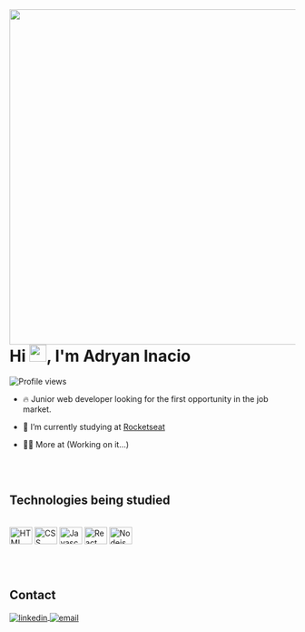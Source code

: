 <img align="right" height="590em" src="https://raw.githubusercontent.com/gist/Adryan-Inacio/a07f96efcf52a6fe7454ba9eb54686ea/raw/e17d7b57413f0cc111acd6abdb0f7a3774d5ff9c/githubcard.svg"/>
<h1 align="left">Hi <img src="https://raw.githubusercontent.com/kaueMarques/kaueMarques/master/hi.gif" height="30px">, I'm Adryan Inacio</h1>
<p align="left"> <img src="https://komarev.com/ghpvc/?username=adryan-inacio&color=yellow" alt="Profile views" /> </p>

- 🔥 Junior web developer looking for the first opportunity in the job market.

- 🔭 I’m currently studying at [Rocketseat](https://github.com/Rocketseat)

- 👨‍💻 More at (Working on it...) <!-- [nome do site aqui](link do site aqui) -->

<br><br>

## Technologies being studied
<p style="display: inline_block"><br>
  <img align="center" alt="HTML" height="30" width="40" src="https://cdn.jsdelivr.net/gh/devicons/devicon/icons/html5/html5-original.svg">
  <img align="center" alt="CSS" height="30" width="40" src="https://cdn.jsdelivr.net/gh/devicons/devicon/icons/css3/css3-original.svg">
  <img align="center" alt="Javascript" height="30" width="40" src="https://cdn.jsdelivr.net/gh/devicons/devicon/icons/javascript/javascript-original.svg">
  <img align="center" alt="React" height="30" width="40" src="https://cdn.jsdelivr.net/gh/devicons/devicon/icons/react/react-original-wordmark.svg">
  <img align="center" alt="Nodejs" height="30" width="40" src="https://cdn.jsdelivr.net/gh/devicons/devicon/icons/nodejs/nodejs-original.svg" />
</p>

<br><br>

## Contact

<p>
  <a href="https://www.linkedin.com/in/adryan-inacio" target="_blank">
  <img align="center" src="https://img.shields.io/badge/-adryan_inacio-05122A?style=flat&logo=linkedin" alt="linkedin"/>
</a>
  <a href="mailto:adryaninacio@outlook.com" target="_blank">
  <img align="center" src="https://img.shields.io/badge/-adryan_inacio-05122A?style=flat&logo=gmail" alt="email"/>
</a>


<!--### Hi there 👋


**Adryan-Inacio/Adryan-Inacio** is a ✨ _special_ ✨ repository because its `README.md` (this file) appears on your GitHub profile.

Here are some ideas to get you started:

- 🔭 I’m currently working on ...
- 🌱 I’m currently learning ...
- 👯 I’m looking to collaborate on ...
- 🤔 I’m looking for help with ...
- 💬 Ask me about ...
- 📫 How to reach me: ...
- 😄 Pronouns: ...
- ⚡ Fun fact: ...
-->

